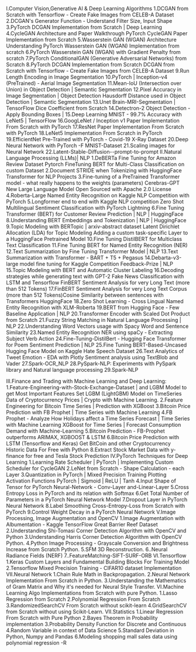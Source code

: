 I.Computer Vision,Generative AI & Deep Learning Algorithms
1.DCGAN from Scratch with Tensorflow - Create Fake Images from CELEB-A Dataset
2.DCGAN's Generator Function - Understand Filter Size, Input Shape
3.PyTorch DCGAN Implementation from Scratch | Deep Learning
4.CycleGAN Architecture and Paper Walkthrough
PyTorch CycleGAN Paper Implementation from Scratch
5.Wasserstein GAN (WGAN) Architecture Understanding
PyTorch Wasserstein GAN (WGAN) Implementation from scratch
6.PyTorch Wasserstein GAN (WGAN) with Gradient Penalty from scratch
7.PyTorch ConditionalGAN (Generative Adversarial Networks) from Scratch
8.PyTorch DCGAN Implementation from Scratch
DCGAN from Scratch with Tensorflow - Create Fake Images from CELEB-A Dataset
9.Run Length Encoding in Image Segmentation
10.PyTorch | Inception-v4 (PreTrained) - Aerial Image Segmentation
11.Mean-IoU (Intersection over Union) in Object Detection | Semantic Segmentation
12.Pixel Accuracy in Image Segmentation | Object Detection
Hausdorff Distance used in Object Detection | Semantic Segmentation
13.Unet Brain-MRI-Segmentation | TensorFlow
Dice Coefficient from Scratch
14.Detectron-2 Object Detection - Apply Bounding Boxes |
15.Deep Learning MNIST - 99.7% Accuracy with LeNet5 | TensorFlow
16.GoogLeNet / Inception v1 Paper Implementation From Scratch with PyTorch
17.ResNet Paper Implementation From Scratch with PyTorch
18.LeNet5 Implementation From Scratch in PyTorch
19.EfficientNet Pre-Trained with PyTorch - Covid-19 X-Ray Dataset
20.Deep Neural Network with PyTorch -F MNIST-Dataset
21.Scaling images for Neural Network
22.Latent-Stable-Diffusion--prompt-to-prompt
II.Natural Language Processing (LLMs)| NLP
1.DeBERTa Fine Tuning for Amazon Review Dataset Pytorch
FineTuning BERT for Multi-Class Classification on custom Dataset
2.Document STRIDE when Tokenizing with HuggingFace Transformer for NLP Projects
3.Fine-tuning of a PreTrained Transformer model - what really happens to the weights (parameters)
Cerebras-GPT New Large Language Model Open Sourced with Apache 2.0 License
4.Roberta-Large Named Entity Recognition on Kaggle NLP Competition with PyTorch
5.Longformer end to end with Kaggle NLP competition
Zero Shot Multilingual Sentiment Classification with PyTorch Lightning
6.Fine Tuning Transformer (BERT) for Customer Review Prediction | NLP | HuggingFace
8.Understanding BERT Embeddings and Tokenization | NLP | HuggingFace
9.Topic Modeling with BERTopic | arxiv-abstract dataset
Latent Dirichlet Allocation (LDA) for Topic Modeling
Adding a custom task-specific Layer to a HuggingFace Pretrained Model
10.Fine Tuning DistilBERT for Multiclass Text Classification
11.Fine Tuning BERT for Named Entity Recognition (NER)
12.Text Summarization by Fine Tuning Transformer Model | NLP
13.Text Summarization with Transformer - BART + T5 + Pegasus
14.Debarta-v3-large model fine tuning for Kaggle Competition Feedback-Prize | NLP
15.Topic Modeling with BERT and Automatic Cluster Labeling
16.Decoding strategies while generating text with GPT-2
Fake News Classification with LSTM and Tensorflow
FinBERT Sentiment Analysis for very Long Text (more than 512 Tokens)
17.FinBERT Sentiment Analysis for very Long Text Corpus (more than 512 Tokens)Cosine Similarity between sentences with Transformers HuggingFace
18.Zero Shot Learning - Cross Lingual Named Entity Recognition with XLM-Roberta
19.BERT from Hugging Face - Few Baseline Application | NLP
20.Transformer Encoder with Scaled Dot Product from Scratch
21.Fuzzy String Matching in Natural Language Processing | NLP
22.Understanding Word Vectors usage with Spacy Word and Sentence Similarity
23.Named Entity Recognition NER using spaCy - Extracting Subject Verb Action
24.Fine-Tuning-DistilBert - Hugging Face Transformer for Poem Sentiment Prediction | NLP
25.Fine Tuning BERT-Based-Uncased Hugging Face Model on Kaggle Hate Speech Dataset
26.Text Analytics of Tweet Emotion - EDA with Plotly
Sentiment analysis using TextBlob and Vader
27.Spark-OCR_NLP 
28.PySpark-NLP: Experiments with PySpark library and Natural language processing
29.Spark-NLP
        
III.Finance and Trading with Machine Learning and Deep Learning:
1.Feature-Engineering-with-Stock-Exchange-Dataset | and LGBM Model to get Most Important Features Set
LGBM (LightGBM) Model on TimeSeries Data of Cryptocurrency Prices | Crypto with Machine Learning.
2.Feature Engineering for Bitcoin Time Series | Prediction with XGBoost
3.Bitcoin Price Prediction with FB Prophet | Time Series with Machine Learning
4.FB Prophet - Analyze How Holidays affect a Time Series Forecast | Time Series with Machine Learning
XGBoost for Time Series | Forecast Consumption Demand with Machine-Learning
5.Bitcoin Prediction - FB-Prophet outperforms ARIMAX, XGBOOST & LSTM
6.Bitcoin Price Prediction with LSTM (Tensorflow and Keras)
Get BitCoin and other Cryptocurrency Historic Data For Free with Python
8.Extract Stock Market Data with y-finance for free and Tesla Stock Prediction
IV.PyTorch Techniques for Deep Learning
1.Learning Rate Scheduler | PyTorch | Implementing Custom Scheduler for CycleGAN
2.LeNet from Scratch - Shape Calculation - each Layer
3.Quantization in PyTorch | Mixed Precision Training
Plotting Activation Functions PyTorch | Sigmoid | ReLU | Tanh
4.Input Shape of Tensor for PyTorch Neural-Network - Conv-Layer and-Linear-Layer
5.Cross Entropy Loss in PyTorch and its relation with Softmax
6.Get Total Number of Parameters in a PyTorch Neural Network Model
7.Dropout Layer in PyTorch Neural Network
8.Label Smoothing Cross-Entropy-Loss from Scratch with PyTorch
9.Control Weight Decay in a PyTorch Neural Network
V.Image Processing, Image Augmentation and OpenCV
1.Image Augmentation with Albumentation - Kaggle TensorFlow Great Barrier Reef Dataset
2.Understanding Shi-Tomasi Corner Detection Algorithm with OpenCV and Python
3.Understanding Harris Corner Detection Algorithm with OpenCV Python.
4.Python Image Processing - Grayscale Conversion and Brightness Increase from Scratch Python.
5.SFM 3D Reconstruction.
6..Neural Radiance Fields (NERF)
7..FeatureMatching-SIFT-SURF-ORB
VI.Tensorflow
1.Keras Custom Layers and Fundamental Building Blocks For Training Model
2.Tensorflow Mixed Precision Training - CIFAR10 dataset Implementation
VII.Neural Network
1.Chain Rule Math in Backpropagation.
2.Neural Network Implementation From Scratch in Python.
3.Understanding the Mathematics of Gram Matrix and Why  it's needed for Neural Style Transfer.
VI.Machine Learning Algo Implementations from Scratch with pure Python.
1.Lasso Regression from Scratch
2.Polynomial Regression From Scratch
3.RandomizedSearchCV From Scratch without scikit-learn
4.GridSearchCV from Scratch without using Scikit-Learn.
VII.Statistics
1.Linear Regression From Scratch with Pure Python
2.Bayes Theorem in Probability implementation
3.Probability Density Function for Discrete and Continuous 4.Random Variable in context of Data Science
5.Standard Deviation in Python, Numpy and Pandas
6.Modeling shopping mall sales data using polynomial regression -R  
